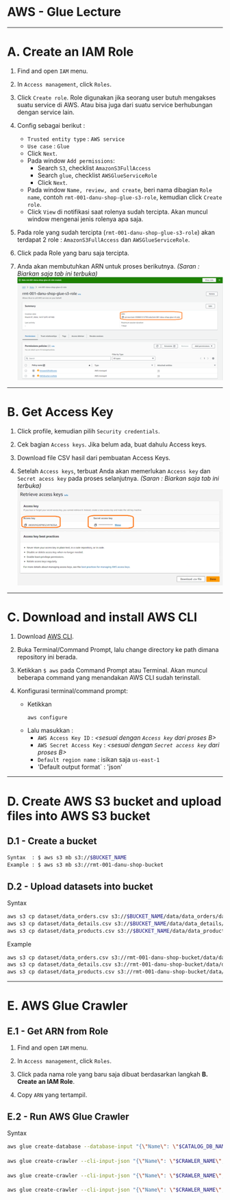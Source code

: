 # AWS - Glue Lecture

---
# A. Create an IAM Role
1. Find and open `IAM` menu.

2. In `Access management`, click `Roles`.

3. Click `Create role`. Role digunakan jika seorang user butuh mengakses suatu service di AWS. Atau bisa juga dari suatu service berhubungan dengan service lain.

4. Config sebagai berikut :
   * `Trusted entity type` : `AWS service`
   * `Use case` : `Glue`
   * Click `Next`.
   * Pada window `Add permissions`:
     + Search `S3`, checklist `AmazonS3FullAccess`
     + Search `glue`, checklist `AWSGlueServiceRole`
     + Click `Next`.
   * Pada window `Name, review, and create`, beri nama dibagian `Role name`, contoh `rmt-001-danu-shop-glue-s3-role`, kemudian click `Create role`.
   * Click `View` di notifikasi saat rolenya sudah tercipta. Akan muncul window mengenai jenis rolenya apa saja.

5. Pada role yang sudah tercipta (`rmt-001-danu-shop-glue-s3-role`) akan terdapat 2 role : `AmazonS3FullAccess` dan `AWSGlueServiceRole`.

6. Click pada Role yang baru saja tercipta.

7. Anda akan membutuhkan ARN untuk proses berikutnya. *(Saran : Biarkan saja tab ini terbuka)*
   ![plot](role.png)

---
# B. Get Access Key
1. Click profile, kemudian pilih `Security credentials`.

2. Cek bagian `Access keys`. Jika belum ada, buat dahulu Access keys.

3. Download file CSV hasil dari pembuatan Access Keys.

4. Setelah `Access keys`, terbuat Anda akan memerlukan `Access key` dan `Secret acess key` pada proses selanjutnya. *(Saran : Biarkan saja tab ini terbuka)*
   ![plot](access-key.png)

---
# C. Download and install AWS CLI
1. Download [AWS CLI](https://aws.amazon.com/cli/).

2. Buka Terminal/Command Prompt, lalu change directory ke path dimana repository ini berada.

3. Ketikkan `$ aws` pada Command Prompt atau Terminal. Akan muncul beberapa command yang menandakan AWS CLI sudah terinstall.

4. Konfigurasi terminal/command prompt:
   * Ketikkan
     ```bash
     aws configure
     ```
   * Lalu masukkan :
     + `AWS Access Key ID` : *<sesuai dengan `Access key` dari proses B>*
     + `AWS Secret Access Key` : *<sesuai dengan `Secret access key` dari proses B>*
     + `Default region name` : isikan saja `us-east-1`
     + 'Default output format` : 'json'

---
# D. Create AWS S3 bucket and upload files into AWS S3 bucket

## D.1 - Create a bucket
```sh
Syntax  : $ aws s3 mb s3://$BUCKET_NAME
Example : $ aws s3 mb s3://rmt-001-danu-shop-bucket
```

## D.2 - Upload datasets into bucket
Syntax
```sh
aws s3 cp dataset/data_orders.csv s3://$BUCKET_NAME/data/data_orders/data_orders.csv 
aws s3 cp dataset/data_details.csv s3://$BUCKET_NAME/data/data_details/data_details.csv
aws s3 cp dataset/data_products.csv s3://$BUCKET_NAME/data/data_products/data_products.csv
```

Example
```sh
aws s3 cp dataset/data_orders.csv s3://rmt-001-danu-shop-bucket/data/data_orders/data_orders.csv 
aws s3 cp dataset/data_details.csv s3://rmt-001-danu-shop-bucket/data/data_details/data_details.csv
aws s3 cp dataset/data_products.csv s3://rmt-001-danu-shop-bucket/data/data_products/data_products.csv
```

---
# E. AWS Glue Crawler
## E.1 - Get ARN from Role
1. Find and open `IAM` menu.

2. In `Access management`, click `Roles`.

3. Click pada nama role yang baru saja dibuat berdasarkan langkah **B. Create an IAM Role**.

4. Copy `ARN` yang tertampil.

## E.2 - Run AWS Glue Crawler
Syntax
```sh
aws glue create-database --database-input "{\"Name\": \"$CATALOG_DB_NAME\"}"

aws glue create-crawler --cli-input-json "{\"Name\": \"$CRAWLER_NAME\", \"Role\": \"$YOUR_ARN\", \"DatabaseName\": \"$CATALOG_DB_NAME\", \"Targets\": {\"S3Targets\": [{\"Path\": \"s3://$BUCKET_NAME/data/data_orders/\"}]}}"

aws glue create-crawler --cli-input-json "{\"Name\": \"$CRAWLER_NAME\", \"Role\": \"$YOUR_ARN\", \"DatabaseName\": \"$CATALOG_DB_NAME\", \"Targets\": {\"S3Targets\": [{\"Path\": \"s3://$BUCKET_NAME/data/data_details/\"}]}}"

aws glue create-crawler --cli-input-json "{\"Name\": \"$CRAWLER_NAME\", \"Role\": \"$YOUR_ARN\", \"DatabaseName\": \"$CATALOG_DB_NAME\", \"Targets\": {\"S3Targets\": [{\"Path\": \"s3://$BUCKET_NAME/data/data_products/\"}]}}"

```
